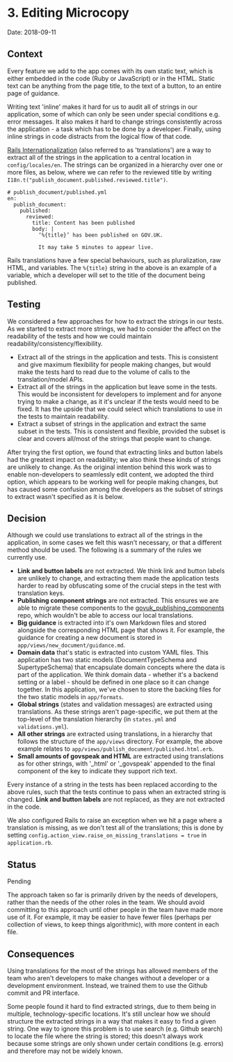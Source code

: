 # 3. Editing Microcopy

Date: 2018-09-11

## Context

Every feature we add to the app comes with its own static text, which is either embedded in the code (Ruby or JavaScript) or in the HTML. Static text can be anything from the page title, to the text of a button, to an entire page of guidance.

Writing text 'inline' makes it hard for us to audit all of strings in our application, some of which can only be seen under special conditions e.g. error messages. It also makes it hard to change strings consistently across the application - a task which has to be done by a developer. Finally, using inline strings in code distracts from the logical flow of that code.

[Rails Internationalization](https://guides.rubyonrails.org/i18n.html) (also referred to as 'translations') are a way to extract all of the strings in the application to a central location in `config/locales/en`. The strings can be organized in a hierarchy over one or more files, as below, where we can refer to the reviewed title by writing `I18n.t("publish_document.published.reviewed.title")`.

```
# publish_document/published.yml
en:
  publish_document:
    published:
      reviewed:
        title: Content has been published
        body: |
          ‘%{title}’ has been published on GOV.UK.

          It may take 5 minutes to appear live.

```

Rails translations have a few special behaviours, such as pluralization, raw HTML, and variables. The `%{title}` string in the above is an example of a variable, which a developer will set to the title of the document being published.

## Testing

We considered a few approaches for how to extract the strings in our tests. As we started to extract more strings, we had to consider the affect on the readability of the tests and how we could maintain readability/consistency/flexibility.

   * Extract all of the strings in the application and tests. This is consistent and give maximum flexibility for people making changes, but would make the tests hard to read due to the volume of calls to the translation/model APIs.
   * Extract all of the strings in the application but leave some in the tests. This would be inconsistent for developers to implement and for anyone trying to make a change, as it it's unclear if the tests would need to be fixed. It has the upside that we could select which translations to use in the tests to maintain readability.
   * Extract a subset of strings in the application and extract the same subset in the tests. This is consistent and flexible, provided the subset is clear and covers all/most of the strings that people want to change.

After trying the first option, we found that extracting links and button labels had the greatest impact on readability; we also think these kinds of strings are unlikely to change. As the original intention behind this work was to enable non-developers to seamlessly edit content, we adopted the third option, which appears to be working well for people making changes, but has caused some confusion among the developers as the subset of strings to extract wasn't specified as it is below.

## Decision

Although we could use translations to extract all of the strings in the application, in some cases we felt this wasn't necessary, or that a different method should be used. The following is a summary of the rules we currently use.

   * **Link and button labels** are not extracted. We think link and button labels are unlikely to change, and extracting them made the application tests harder to read by obfuscating some of the crucial steps in the test with translation keys.
   * **Publishing component strings** are not extracted. This ensures we are able to migrate these components to the [govuk_publishing_components](https://github.com/alphagov/govuk_publishing_components) repo, which wouldn't be able to access our local translations.
   * **Big guidance** is extracted into it's own Markdown files and stored alongside the corresponding HTML page that shows it. For example, the guidance for creating a new document is stored in `app/views/new_document/guidance.md`.
   * **Domain data** that's static is extracted into custom YAML files. This application has two static models (DocumentTypeSchema and SupertypeSchema) that encapsulate domain concepts where the data is part of the application. We think domain data - whether it's a backend setting or a label - should be defined in one place so it can change together. In this application, we've chosen to store the backing files for the two static models in `app/formats`.
   * **Global strings** (states and validation messages) are extracted using translations. As these strings aren't page-specific, we put them at the top-level of the translation hierarchy (in `states.yml` and `validations.yml`).
   * **All other strings** are extracted using translations, in a hierarchy that follows the structure of the `app/views` directory. For example, the above example relates to `app/views/publish_document/published.html.erb`.
   * **Small amounts of govspeak and HTML** are extracted using translations as for other strings, with '\_html' or '\_govspeak' appended to the final component of the key to indicate they support rich text.

Every instance of a string in the tests has been replaced according to the above rules, such that the tests continue to pass when an extracted string is changed. **Link and button labels** are not replaced, as they are not extracted in the code.

We also configured Rails to raise an exception when we hit a page where a translation is missing, as we don't test all of the translations; this is done by setting `config.action_view.raise_on_missing_translations = true` in `application.rb`.

## Status

Pending

The approach taken so far is primarily driven by the needs of developers, rather than the needs of the other roles in the team. We should avoid committing to this approach until other people in the team have made more use of it. For example, it may be easier to have fewer files (perhaps per collection of views, to keep things algorithmic), with more content in each file.

## Consequences

Using translations for the most of the strings has allowed members of the team who aren't developers to make changes without a developer or a development environment. Instead, we trained them to use the Github commit and PR interface.

Some people found it hard to find extracted strings, due to them being in multiple, technology-specific locations. It's still unclear how we should structure the extracted strings in a way that makes it easy to find a given string. One way to ignore this problem is to use search (e.g. Github search) to locate the file where the string is stored; this doesn't always work because some strings are only shown under certain conditions (e.g. errors) and therefore may not be widely known.
